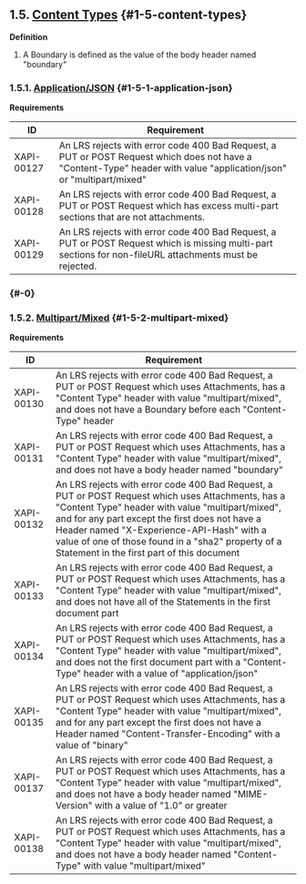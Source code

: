 ## 1.5. [Content Types](https://github.com/adlnet/xAPI-Spec/blob/1.0.3/xAPI-Communication.md#content-types) {#1-5-content-types}

**Definition**

1.  A Boundary is defined as the value of the body header named &quot;boundary&quot;

### 1.5.1. [Application/JSON](https://github.com/adlnet/xAPI-Spec/blob/1.0.3/xAPI-Communication.md#applicationjson) {#1-5-1-application-json}

**Requirements**

| **ID** | **Requirement** |
| --- | --- |
| XAPI-00127 | An LRS rejects with error code 400 Bad Request, a PUT or POST Request which does not have a &quot;Content-Type&quot; header with value &quot;application/json&quot; or &quot;multipart/mixed&quot; |
| XAPI-00128 | An LRS rejects with error code 400 Bad Request, a PUT or POST Request which has excess multi-part sections that are not attachments. |
| XAPI-00129 | An LRS rejects with error code 400 Bad Request, a PUT or POST Request which is missing multi-part sections for non-fileURL attachments must be rejected. |

### 

###  {#-0}

### 1.5.2. [Multipart/Mixed](https://github.com/adlnet/xAPI-Spec/blob/1.0.3/xAPI-Communication.md#multipartmixed) {#1-5-2-multipart-mixed}

**Requirements**

| **ID** | **Requirement** |
| --- | --- |
| XAPI-00130 | An LRS rejects with error code 400 Bad Request, a PUT or POST Request which uses Attachments, has a &quot;Content Type&quot; header with value &quot;multipart/mixed&quot;, and does not have a Boundary before each &quot;Content-Type&quot; header |
| XAPI-00131 | An LRS rejects with error code 400 Bad Request, a PUT or POST Request which uses Attachments, has a &quot;Content Type&quot; header with value &quot;multipart/mixed&quot;, and does not have a body header named &quot;boundary&quot; |
| XAPI-00132 | An LRS rejects with error code 400 Bad Request, a PUT or POST Request which uses Attachments, has a &quot;Content Type&quot; header with value &quot;multipart/mixed&quot;, and for any part except the first does not have a Header named &quot;X-Experience-API-Hash&quot; with a value of one of those found in a &quot;sha2&quot; property of a Statement in the first part of this document |
| XAPI-00133 | An LRS rejects with error code 400 Bad Request, a PUT or POST Request which uses Attachments, has a &quot;Content Type&quot; header with value &quot;multipart/mixed&quot;, and does not have all of the Statements in the first document part |
| XAPI-00134 | An LRS rejects with error code 400 Bad Request, a PUT or POST Request which uses Attachments, has a &quot;Content Type&quot; header with value &quot;multipart/mixed&quot;, and does not the first document part with a &quot;Content-Type&quot; header with a value of &quot;application/json&quot; |
| XAPI-00135 | An LRS rejects with error code 400 Bad Request, a PUT or POST Request which uses Attachments, has a &quot;Content Type&quot; header with value &quot;multipart/mixed&quot;, and for any part except the first does not have a Header named &quot;Content-Transfer-Encoding&quot; with a value of &quot;binary&quot; |
| XAPI-00137 | An LRS rejects with error code 400 Bad Request, a PUT or POST Request which uses Attachments, has a &quot;Content Type&quot; header with value &quot;multipart/mixed&quot;, and does not have a body header named &quot;MIME-Version&quot; with a value of &quot;1.0&quot; or greater |
| XAPI-00138 | An LRS rejects with error code 400 Bad Request, a PUT or POST Request which uses Attachments, has a &quot;Content Type&quot; header with value &quot;multipart/mixed&quot;, and does not have a body header named &quot;Content-Type&quot; with value &quot;multipart/mixed&quot; |
